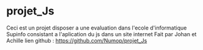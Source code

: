 # projet_Js

Ceci est un projet disposer a une evaluation dans l'ecole d'informatique Supinfo consistant a l'aplication du js dans un site internet
Fait par Johan et Achille
lien github : https://github.com/Numop/projet_Js
